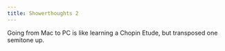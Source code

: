 ```yaml
---
title: Showerthoughts 2
---
```


Going from Mac to PC is like learning a Chopin Etude, but transposed one semitone up.
